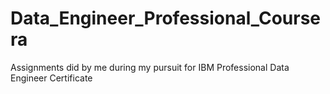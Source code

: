 # Data_Engineer_Professional_Coursera
Assignments did by me during my pursuit for IBM Professional Data Engineer Certificate
